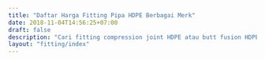 ```yaml
---
title: "Daftar Harga Fitting Pipa HDPE Berbagai Merk"
date: 2018-11-04T14:56:25+07:00
draft: false
description: "Cari fitting compression joint HDPE atau butt fusion HDPE? Lihat disini daftar harganya."
layout: "fitting/index"
---
```


